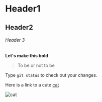 # Header1
## Header2
###### Header 3

**Let's make this bold**

> To be or not to be

Type `git status` to check out your changes.

Here is a link to a cute [cat](https://hips.hearstapps.com/hmg-prod.s3.amazonaws.com/images/cute-cat-photos-1593441022.jpg?crop=1.00xw:0.753xh;0,0.153xh&resize=980:*)

![cat](https://hips.hearstapps.com/hmg-prod.s3.amazonaws.com/images/cute-cat-photos-1593441022.jpg?crop=1.00xw:0.753xh;0,0.153xh&resize=980:*)
